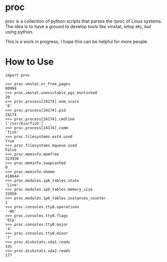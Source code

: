 proc
====
proc is a collection of python scripts that parses the /proc of Linux systems.  
The idea is to have a ground to develop tools like vmstat, iotop etc, but using python.  

This is a work in progress, I hope this can be helpful for more people.

How to Use
==========
`import proc`

`>>> proc.vmstat.nr_free_pages`  
`80984`  
`>>> proc.vmstat.unevictable_pgs_munlocked`  
`20`  
`>>> proc.process[24174].oom_score`  
`'0'`  
`>>> proc.process[24174].pid`  
`24174`  
`>>> proc.process[24174].cmdline`  
`['/usr/bin/fish']`  
`>>> proc.process[24174].comm`  
`'fish'`  
`>>> proc.filesystems.ext4.used`  
`True`  
`>>> proc.filesystems.mqueue.used`  
`False`  
`>>> proc.meminfo.memfree`  
`323936`  
`>>> proc.meminfo.swapcached`  
`0`  
`>>> proc.meminfo.shmem`  
`418644`  
`>>> proc.modules.ip6_tables.state`  
`'Live'`  
`>>> proc.modules.ip6_tables.memory_size`  
`22050`  
`>>> proc.modules.ip6_tables.instances_counter`  
`1`  
`>>> proc.consoles.tty0.operations`  
`'-WU'`  
`>>> proc.consoles.tty0.flags`  
`'ECp'`  
`>>> proc.consoles.tty0.major`  
`'4'`  
`>>> proc.consoles.tty0.minor`  
`'7'`  
`>>> proc.diskstats.sda1.reads`  
`191`  
`>>> proc.diskstats.sda2.reads`  
`177`  
